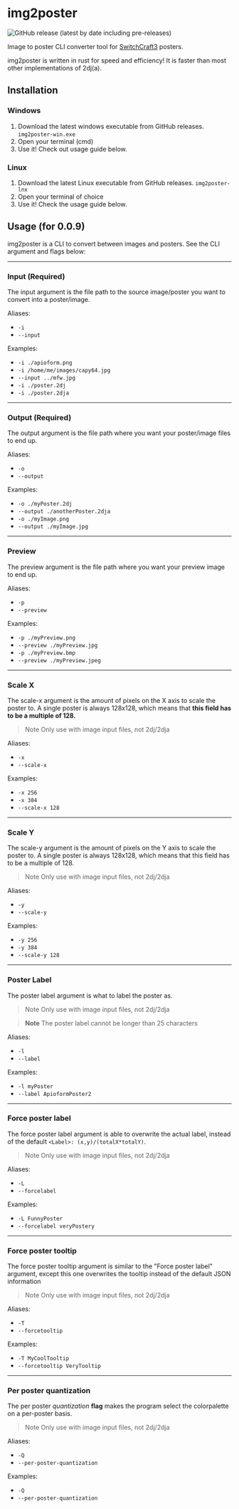 # img2poster

![GitHub release (latest by date including pre-releases)](https://img.shields.io/github/v/release/PatriikPlays/img2poster?include_prereleases&label=Latest%20release&style=flat-square)

Image to poster CLI converter tool for [SwitchCraft3](https://sc3.io) posters.

img2poster is written in rust for speed and efficiency! It is faster than most other implementations of 2dj(a).

## Installation

### Windows

1. Download the latest windows executable from GitHub releases. `img2poster-win.exe`
2. Open your terminal (cmd)
3. Use it! Check out usage guide below.

### Linux

1. Download the latest Linux executable from GitHub releases. `img2poster-lnx`
2. Open your terminal of choice
3. Use it! Check the usage guide below.

## Usage (for 0.0.9)

img2poster is a CLI to convert between images and posters. See the CLI argument and flags below:

---
### Input **(Required)**

The input argument is the file path to the source image/poster you want to convert into a poster/image.

Aliases:

* `-i`
* `--input`

Examples:

* `-i ./apioform.png`
* `-i /home/me/images/capy64.jpg`
* `--input ../mfw.jpg`
* `-i ./poster.2dj`
* `-i ./poster.2dja`

---
### Output **(Required)**

The output argument is the file path where you want your poster/image files to end up.

Aliases:

* `-o`
* `--output`

Examples:

* `-o ./myPoster.2dj`
* `--output ./anotherPoster.2dja`
* `-o ./myImage.png`
* `--output ./myImage.jpg`

---
### Preview

The preview argument is the file path where you want your preview image to end up.

Aliases:
* `-p`
* `--preview`

Examples: 

* `-p ./myPreview.png`
* `--preview ./myPreview.jpg`
* `-p ./myPreview.bmp`
* `--preview ./myPreview.jpeg`

---
### Scale X

The scale-x argument is the amount of pixels on the X axis to scale the poster to. A single poster is always 128x128, which means that **this field has to be a multiple of 128.**

> Note
> Only use with image input files, not 2dj/2dja

Aliases:

* `-x`
* `--scale-x`

Examples:

* `-x 256`
* `-x 384`
* `--scale-x 128`

---
### Scale Y

The scale-y argument is the amount of pixels on the Y axis to scale the poster to. A single poster is always 128x128, which means that this field has to be a multiple of 128.

> Note
> Only use with image input files, not 2dj/2dja

Aliases:

* `-y`
* `--scale-y`

Examples:

* `-y 256`
* `-y 384`
* `--scale-y 128`

---
### Poster Label

The poster label argument is what to label the poster as.

> Note
> Only use with image input files, not 2dj/2dja

> **Note**
> The poster label cannot be longer than 25 characters

Aliases:

* `-l`
* `--label`

Examples:

* `-l myPoster`
* `--label ApioformPoster2`

---
### Force poster label

The force poster label argument is able to overwrite the actual label, instead of the default `<Label>: (x,y)/(totalX*totalY)`.

> Note
> Only use with image input files, not 2dj/2dja

Aliases:

* `-L`
* `--forcelabel`

Examples:

* `-L FunnyPoster`
* `--forcelabel veryPostery`

---
### Force poster tooltip

The force poster tooltip argument is similar to the "Force poster label" argument, except this one overwrites the tooltip instead of the default JSON information

> Note
> Only use with image input files, not 2dj/2dja

Aliases:

* `-T`
* `--forcetooltip`

Examples:

* `-T MyCoolTooltip`
* `--forcetooltip VeryTooltip`

---
### Per poster quantization

The per poster *quantization* **flag** makes the program select the colorpalette on a per-poster basis.

> Note
> Only use with image input files, not 2dj/2dja

Aliases:

* `-Q`
* `--per-poster-quantization`

Examples:

* `-Q`
* `--per-poster-quantization`
